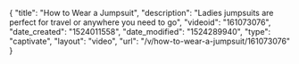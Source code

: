{
    "title": "How to Wear a Jumpsuit",
    "description": "Ladies jumpsuits are perfect for travel or anywhere you need to go",
    "videoid": "161073076",
    "date_created": "1524011558",
    "date_modified": "1524289940",
    "type": "captivate",
    "layout": "video",
    "url": "\/v\/how-to-wear-a-jumpsuit\/161073076"
}